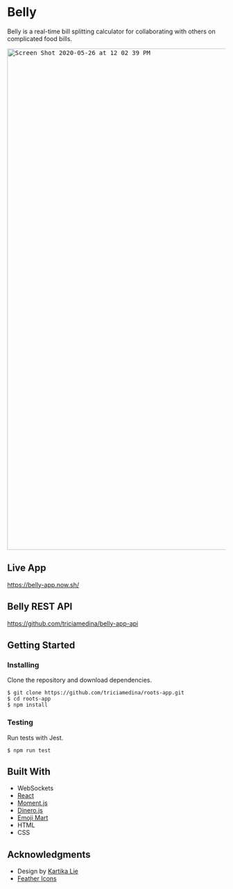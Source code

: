 # Belly
Belly is a real-time bill splitting calculator for collaborating with others on complicated food bills.

<kbd><img width="1154" alt="Screen Shot 2020-05-26 at 12 02 39 PM" src="https://user-images.githubusercontent.com/48637126/82941885-fc270280-9f4b-11ea-8054-def7d5af6ec7.png"></kbd>

## Live App
https://belly-app.now.sh/

## Belly REST API
https://github.com/triciamedina/belly-app-api

## Getting Started

### Installing

Clone the repository and download dependencies.

```
$ git clone https://github.com/triciamedina/roots-app.git
$ cd roots-app
$ npm install
```

### Testing

Run tests with Jest.

```
$ npm run test
```

## Built With
- WebSockets
- [React](https://reactjs.org/)
- [Moment.js](https://momentjs.com/)
- [Dinero.js](https://sarahdayan.github.io/dinero.js/)
- [Emoji Mart](https://github.com/missive/emoji-mart)
- HTML
- CSS

## Acknowledgments
- Design by [Kartika Lie](https://www.kartikalie.com/)
- [Feather Icons](https://feathericons.com/)
